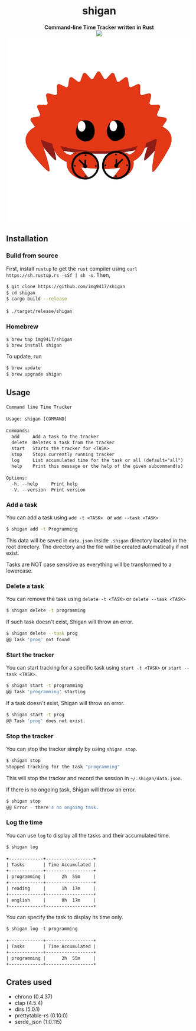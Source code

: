 <div align="center">
    <h1>shigan</h1>
    <b>Command-line Time Tracker written in Rust</b>
    <div>
    	<a href="LICENSE"><img src="https://img.shields.io/badge/license-MIT-blue.svg"></a>
    </div>
    <img src="./shigan.png" alt="logo" />
  <br />
</div>


## Installation

### Build from source

First, install `rustup` to get the `rust` compiler using `curl https://sh.rustup.rs -sSf | sh -s`. Then, 

```sh
$ git clone https://github.com/img9417/shigan
$ cd shigan
$ cargo build --release

$ ./target/release/shigan
```

### Homebrew

```shell
$ brew tap img9417/shigan
$ brew install shigan
```

To update, run 

```sh
$ brew update
$ brew upgrade shigan
```

## Usage
```text
Command line Time Tracker

Usage: shigan [COMMAND]

Commands:
  add     Add a task to the tracker
  delete  Deletes a task from the tracker
  start   Starts the tracker for <TASK>
  stop    Stops currently running tracker
  log     List accumulated time for the task or all (default="all")
  help    Print this message or the help of the given subcommand(s)

Options:
  -h, --help     Print help
  -V, --version  Print version
```

### Add a task

You can add a task using `add -t <TASK> ` or `add --task <TASK>`

```sh
$ shigan add -t Programming
```

This data will be saved in `data.json` inside `.shigan` directory located in the root directory.
The directory and the file will be created automatically if not exist.

Tasks are NOT case sensitive as everything will be transformed to a lowercase.

### Delete a task

You can remove the task using `delete -t <TASK>` or `delete --task <TASK>`

```sh
$ shigan delete -t programming
```

If such task doesn't exist, Shigan will throw an error.

```sh
$ shigan delete --task prog
@@ Task 'prog' not found
```

### Start the tracker

You can start tracking for a specific task using `start -t <TASK>` or `start --task <TASK>`.

```sh
$ shigan start -t programming
@@ Task 'programming' starting
```

If a task doesn't exist, Shigan will throw an error.

```sh
$ shigan start -t prog
@@ Task 'prog' does not exist.
```

### Stop the tracker

You can stop the tracker simply by using `shigan stop`.

```sh
$ shigan stop
Stopped tracking for the task "programming"
```

This will stop the tracker and record the session in `~/.shigan/data.json`.

If there is no ongoing task, Shigan will throw an error.

```sh
$ shigan stop
@@ Error - there's no ongoing task.
```

### Log the time

You can use `log` to display all the tasks and their accumulated time.

```text
$ shigan log

+-------------+------------------+
| Tasks       | Time Accumulated |
+-------------+------------------+
| programming |      2h  55m     |
+-------------+------------------+
| reading     |      1h  17m     |
+-------------+------------------+
| english     |      0h  17m     |
+-------------+------------------+
```

You can specify the task to display its time only.

```text
$ shigan log -t programming

+-------------+------------------+
| Tasks       | Time Accumulated |
+-------------+------------------+
| programming |      2h  55m     |
+-------------+------------------+
```

## Crates used
- chrono (0.4.37)
- clap (4.5.4)
- dirs (5.0.1)
- prettytable-rs (0.10.0)
- serde_json (1.0.115)
